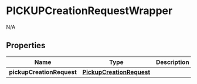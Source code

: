 

# PICKUPCreationRequestWrapper

N/A  

## Properties

| Name | Type | Description | Notes |
|------------ | ------------- | ------------- | -------------|
|**pickupCreationRequest** | [**PickupCreationRequest**](PickupCreationRequest.md) |  |  |




